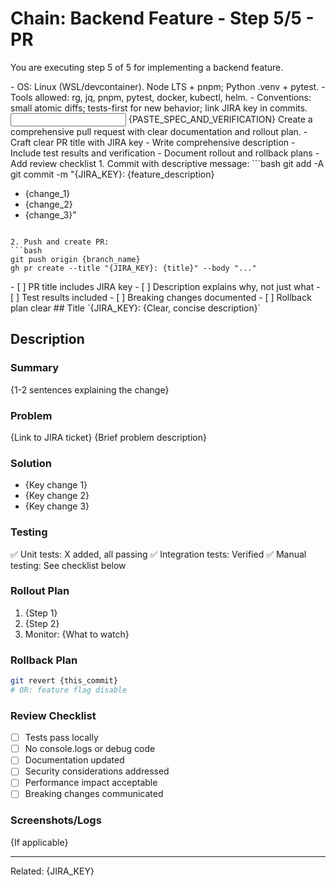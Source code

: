 # Chain: Backend Feature - Step 5/5 - PR

You are executing step 5 of 5 for implementing a backend feature.

<context>
- OS: Linux (WSL/devcontainer). Node LTS + pnpm; Python .venv + pytest.
- Tools allowed: rg, jq, pnpm, pytest, docker, kubectl, helm.
- Conventions: small atomic diffs; tests-first for new behavior; link JIRA key in commits.
</context>

<input>
{PASTE_SPEC_AND_VERIFICATION}
</input>

<goal>
Create a comprehensive pull request with clear documentation and rollout plan.
</goal>

<plan>
- Craft clear PR title with JIRA key
- Write comprehensive description
- Include test results and verification
- Document rollout and rollback plans
- Add review checklist
</plan>

<work>
1. Commit with descriptive message:
   ```bash
   git add -A
   git commit -m "{JIRA_KEY}: {feature_description}

   - {change_1}
   - {change_2}
   - {change_3}"
   ```

2. Push and create PR:
   ```bash
   git push origin {branch_name}
   gh pr create --title "{JIRA_KEY}: {title}" --body "..."
   ```
</work>

<review>
- [ ] PR title includes JIRA key
- [ ] Description explains why, not just what
- [ ] Test results included
- [ ] Breaking changes documented
- [ ] Rollback plan clear
</review>

<handoff>
<pr>
## Title
`{JIRA_KEY}: {Clear, concise description}`

## Description

### Summary
{1-2 sentences explaining the change}

### Problem
{Link to JIRA ticket}
{Brief problem description}

### Solution
- {Key change 1}
- {Key change 2}
- {Key change 3}

### Testing
✅ Unit tests: X added, all passing
✅ Integration tests: Verified
✅ Manual testing: See checklist below

### Rollout Plan
1. {Step 1}
2. {Step 2}
3. Monitor: {What to watch}

### Rollback Plan
```bash
git revert {this_commit}
# OR: feature flag disable
```

### Review Checklist
- [ ] Tests pass locally
- [ ] No console.logs or debug code
- [ ] Documentation updated
- [ ] Security considerations addressed
- [ ] Performance impact acceptable
- [ ] Breaking changes communicated

### Screenshots/Logs
{If applicable}

---
Related: {JIRA_KEY}
</pr>
</handoff>
